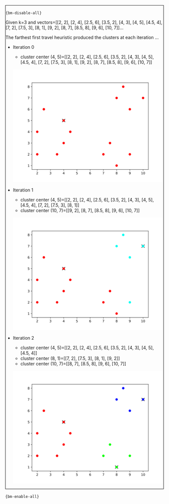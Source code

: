 <div style="border:1px solid black;">

`{bm-disable-all}`

Given k=3 and vectors=[[2, 2], [2, 4], [2.5, 6], [3.5, 2], [4, 3], [4, 5], [4.5, 4], [7, 2], [7.5, 3], [8, 1], [9, 2], [8, 7], [8.5, 8], [9, 6], [10, 7]]...

The farthest first travel heuristic produced the clusters at each iteration ...

 * Iteration 0

    * cluster center (4, 5)=[[2, 2], [2, 4], [2.5, 6], [3.5, 2], [4, 3], [4, 5], [4.5, 4], [7, 2], [7.5, 3], [8, 1], [9, 2], [8, 7], [8.5, 8], [9, 6], [10, 7]]

   ![k-centers 2D plot](ch8_8a65e8c96a95d33cd726c81fc4814cb5_plot0.svg)

 * Iteration 1

    * cluster center (4, 5)=[[2, 2], [2, 4], [2.5, 6], [3.5, 2], [4, 3], [4, 5], [4.5, 4], [7, 2], [7.5, 3], [8, 1]]
    * cluster center (10, 7)=[[9, 2], [8, 7], [8.5, 8], [9, 6], [10, 7]]

   ![k-centers 2D plot](ch8_8a65e8c96a95d33cd726c81fc4814cb5_plot1.svg)

 * Iteration 2

    * cluster center (4, 5)=[[2, 2], [2, 4], [2.5, 6], [3.5, 2], [4, 3], [4, 5], [4.5, 4]]
    * cluster center (8, 1)=[[7, 2], [7.5, 3], [8, 1], [9, 2]]
    * cluster center (10, 7)=[[8, 7], [8.5, 8], [9, 6], [10, 7]]

   ![k-centers 2D plot](ch8_8a65e8c96a95d33cd726c81fc4814cb5_plot2.svg)

</div>

`{bm-enable-all}`


